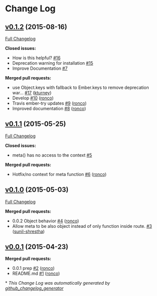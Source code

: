 # Change Log

## [v0.1.2](https://github.com/ronco/ember-cli-meta-tags/tree/v0.1.2) (2015-08-16)
[Full Changelog](https://github.com/ronco/ember-cli-meta-tags/compare/v0.1.1...v0.1.2)

**Closed issues:**

- How is this helpful? [\#16](https://github.com/ronco/ember-cli-meta-tags/issues/16)
- Deprecation warning for installation [\#15](https://github.com/ronco/ember-cli-meta-tags/issues/15)
- Improve Documentation [\#7](https://github.com/ronco/ember-cli-meta-tags/issues/7)

**Merged pull requests:**

- use Object.keys with fallback to Ember.keys to remove deprecation war… [\#17](https://github.com/ronco/ember-cli-meta-tags/pull/17) ([kturney](https://github.com/kturney))
- Develop [\#10](https://github.com/ronco/ember-cli-meta-tags/pull/10) ([ronco](https://github.com/ronco))
- Travis ember-try updates [\#9](https://github.com/ronco/ember-cli-meta-tags/pull/9) ([ronco](https://github.com/ronco))
- Improved documentation [\#8](https://github.com/ronco/ember-cli-meta-tags/pull/8) ([ronco](https://github.com/ronco))

## [v0.1.1](https://github.com/ronco/ember-cli-meta-tags/tree/v0.1.1) (2015-05-25)
[Full Changelog](https://github.com/ronco/ember-cli-meta-tags/compare/v0.1.0...v0.1.1)

**Closed issues:**

- meta\(\) has no access to the context [\#5](https://github.com/ronco/ember-cli-meta-tags/issues/5)

**Merged pull requests:**

- Hotfix/no context for meta function [\#6](https://github.com/ronco/ember-cli-meta-tags/pull/6) ([ronco](https://github.com/ronco))

## [v0.1.0](https://github.com/ronco/ember-cli-meta-tags/tree/v0.1.0) (2015-05-03)
[Full Changelog](https://github.com/ronco/ember-cli-meta-tags/compare/v0.0.1...v0.1.0)

**Merged pull requests:**

- 0.0.2 Object behavior [\#4](https://github.com/ronco/ember-cli-meta-tags/pull/4) ([ronco](https://github.com/ronco))
- Allow meta to be also object instead of only function inside route. [\#3](https://github.com/ronco/ember-cli-meta-tags/pull/3) ([sunil-shrestha](https://github.com/sunil-shrestha))

## [v0.0.1](https://github.com/ronco/ember-cli-meta-tags/tree/v0.0.1) (2015-04-23)
**Merged pull requests:**

- 0.0.1 prep [\#2](https://github.com/ronco/ember-cli-meta-tags/pull/2) ([ronco](https://github.com/ronco))
- README.md [\#1](https://github.com/ronco/ember-cli-meta-tags/pull/1) ([ronco](https://github.com/ronco))



\* *This Change Log was automatically generated by [github_changelog_generator](https://github.com/skywinder/Github-Changelog-Generator)*